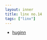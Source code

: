 ```yaml
---
layout: inner
title: linx no.14
tags: ["linx"]
---
```

* [huginn](https://github.com/cantino/huginn)
